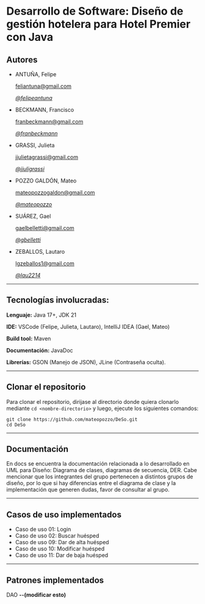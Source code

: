 # Desarrollo de Software: Diseño de gestión hotelera para Hotel Premier con Java
## Autores 
- ANTUÑA, Felipe

    feliantuna@gmail.com

    [*@felipeantuna*](https://github.com/felipeantuna)


- BECKMANN, Francisco

  franbeckmann@gmail.com

  [*@franbeckmann*](https://github.com/franbeckmann)


- GRASSI, Julieta

  jjulietagrassi@gmail.com

  [*@jjuligrassi*](https://github.com/jjuligrassi)


- POZZO GALDÓN, Mateo

  mateopozzogaldon@gmail.com

  [*@mateopozzo*](https://github.com/mateopozzo)


- SUÁREZ, Gael

  gaelbelletti@gmail.com

  [*@gbelletti*](https://github.com/gbelletti)


- ZEBALLOS, Lautaro

  lgzeballos1@gmail.com

  [*@lau2214*](https://github.com/lau2214)

----

## Tecnologías involucradas:

**Lenguaje:** Java 17+, JDK 21

**IDE:** VSCode (Felipe, Julieta, Lautaro), IntelliJ IDEA (Gael, Mateo)

**Build tool:** Maven

**Documentación:** JavaDoc

**Librerías:** GSON (Manejo de JSON), JLine (Contraseña oculta).

----

## Clonar el repositorio 
Para clonar el repositorio, dirijase al directorio donde quiera clonarlo mediante `cd <nombre-directorio>` y luego, ejecute los siguientes comandos:

```
git clone https://github.com/mateopozzo/DeSo.git
cd DeSo
```

----

## Documentación
En docs se encuentra la documentación relacionada a lo desarrollado en UML para Diseño: Diagrama de clases, diagramas de secuencia, DER.
Cabe mencionar que los integrantes del grupo pertenecen a distintos grupos de diseño, por lo que si hay diferencias entre el diagrama de clase y la implementación que generen dudas, favor de consultar al grupo. 

----

## Casos de uso implementados
- Caso de uso 01: Login 
- Caso de uso 02: Buscar huésped
- Caso de uso 09: Dar de alta huésped
- Caso de uso 10: Modificar huésped
- Caso de uso 11: Dar de baja huésped

---

## Patrones implementados
DAO **--(modificar esto)**
